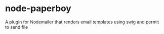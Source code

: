 # node-paperboy
A plugin for Nodemailer that renders email templates using swig and permit to send file
